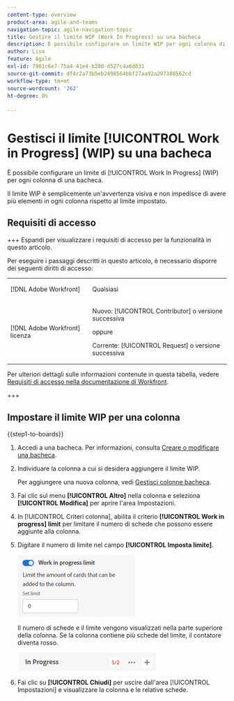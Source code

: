 ```yaml
---
content-type: overview
product-area: agile-and-teams
navigation-topic: agile-navigation-topic
title: Gestire il limite WIP (Work In Progress) su una bacheca
description: È possibile configurare un limite WIP per ogni colonna di una bacheca.
author: Lisa
feature: Agile
exl-id: 7901c6e7-75a4-41e4-b288-d527c4a6d031
source-git-commit: df4c2a73b5eb2498564bbf27aa92a297388562cd
workflow-type: tm+mt
source-wordcount: '262'
ht-degree: 0%

---
```


# Gestisci il limite [!UICONTROL Work in Progress] (WIP) su una bacheca

È possibile configurare un limite di [!UICONTROL Work In Progress] (WIP) per ogni colonna di una bacheca.

Il limite WIP è semplicemente un&#39;avvertenza visiva e non impedisce di avere più elementi in ogni colonna rispetto al limite impostato.

## Requisiti di accesso

+++ Espandi per visualizzare i requisiti di accesso per la funzionalità in questo articolo.

Per eseguire i passaggi descritti in questo articolo, è necessario disporre dei seguenti diritti di accesso:

<table style="table-layout:auto"> 
 <col> 
 <col> 
 <tbody> 
  <tr> 
   <td role="rowheader">[!DNL Adobe Workfront]</td> 
   <td> <p>Qualsiasi</p> </td> 
  </tr> 
  <tr> 
   <td role="rowheader">[!DNL Adobe Workfront] licenza</td> 
   <td> 
   <p>Nuovo: [!UICONTROL Contributor] o versione successiva</p> 
   <p>oppure</p>
   <p>Corrente: [!UICONTROL Request] o versione successiva</p>
   </td> 
  </tr> 
 </tbody> 
</table>

Per ulteriori dettagli sulle informazioni contenute in questa tabella, vedere [Requisiti di accesso nella documentazione di Workfront](/help/quicksilver/administration-and-setup/add-users/access-levels-and-object-permissions/access-level-requirements-in-documentation.md).

+++

## Impostare il limite WIP per una colonna

{{step1-to-boards}}

1. Accedi a una bacheca. Per informazioni, consulta [Creare o modificare una bacheca](../../agile/get-started-with-boards/create-edit-board.md).
1. Individuare la colonna a cui si desidera aggiungere il limite WIP.

   Per aggiungere una nuova colonna, vedi [Gestisci colonne bacheca](/help/quicksilver/agile/get-started-with-boards/manage-board-columns.md).

1. Fai clic sul menu **[!UICONTROL Altro]** nella colonna e seleziona **[!UICONTROL Modifica]** per aprire l&#39;area Impostazioni.
1. In [!UICONTROL Criteri colonna], abilita il criterio **[!UICONTROL Work in progress] limit** per limitare il numero di schede che possono essere aggiunte alla colonna.
1. Digitare il numero di limite nel campo **[!UICONTROL Imposta limite]**.

   ![Limite WIP per colonna](assets/boards-wip-limit-in-column.png)

   Il numero di schede e il limite vengono visualizzati nella parte superiore della colonna. Se la colonna contiene più schede del limite, il contatore diventa rosso.

   ![Contatore limite WIP](assets/boards-wip-limit-counter.png)

1. Fai clic su **[!UICONTROL Chiudi]** per uscire dall&#39;area [!UICONTROL Impostazioni] e visualizzare la colonna e le relative schede.
